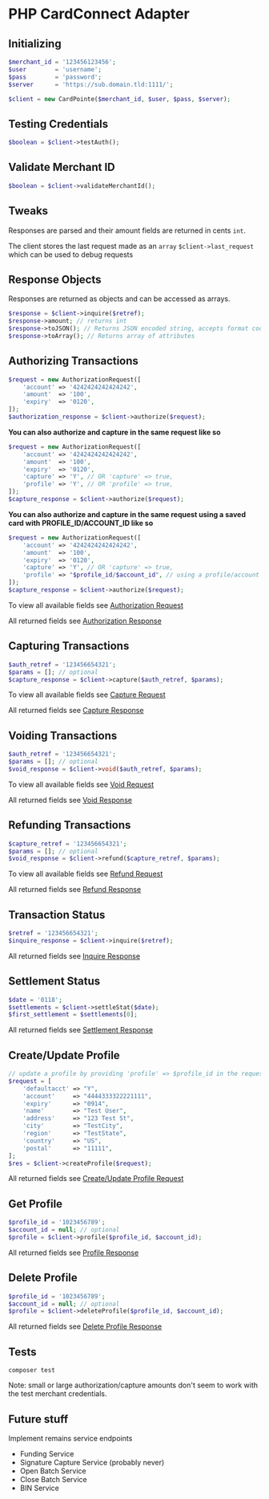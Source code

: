 # PHP CardConnect Adapter

## Initializing
```php
$merchant_id = '123456123456';
$user        = 'username';
$pass        = 'password';
$server      = 'https://sub.domain.tld:1111/';

$client = new CardPointe($merchant_id, $user, $pass, $server);
```

## Testing Credentials
```php
$boolean = $client->testAuth();
```

## Validate Merchant ID
```php
$boolean = $client->validateMerchantId();
```

## Tweaks
Responses are parsed and their amount fields are returned in cents ```int```.

The client stores the last request made as an ```array``` ```$client->last_request``` which can be used to debug requests

## Response Objects
Responses are returned as objects and can be accessed as arrays.
```php
$response = $client->inquire($retref);
$response->amount; // returns int
$response->toJSON(); // Returns JSON encoded string, accepts format codes (JSON_PRETTY_PRINT, etc)
$response->toArray(); // Returns array of attributes
```

## Authorizing Transactions
```php
$request = new AuthorizationRequest([
    'account' => '4242424242424242',
    'amount'  => '100',
    'expiry'  => '0120',
]);
$authorization_response = $client->authorize($request);
```

**You can also authorize and capture in the same request like so**
```php
$request = new AuthorizationRequest([
    'account' => '4242424242424242',
    'amount'  => '100',
    'expiry'  => '0120',
    'capture' => 'Y', // OR 'capture' => true,
    'profile' => 'Y', // OR 'profile' => true,
]);
$capture_response = $client->authorize($request);
```

**You can also authorize and capture in the same request using a saved card with PROFILE_ID/ACCOUNT_ID like so**
```php
$request = new AuthorizationRequest([
    'account' => '4242424242424242',
    'amount'  => '100',
    'expiry'  => '0120',
    'capture' => 'Y', // OR 'capture' => true,
    'profile' => "$profile_id/$account_id", // using a profile/account
]);
$capture_response = $client->authorize($request);
```

To view all available fields see [Authorization Request](https://developer.cardconnect.com/cardconnect-api#authorization-request)

All returned fields see [Authorization Response](https://developer.cardconnect.com/cardconnect-api#authorization-response)

## Capturing Transactions
```php
$auth_retref = '123456654321';
$params = []; // optional
$capture_response = $client->capture($auth_retref, $params);
```
To view all available fields see [Capture Request](https://developer.cardconnect.com/cardconnect-api#capture-request)

All returned fields see [Capture Response](https://developer.cardconnect.com/cardconnect-api#capture-response)

## Voiding Transactions
```php
$auth_retref = '123456654321';
$params = []; // optional
$void_response = $client->void($auth_retref, $params);
```
To view all available fields see [Void Request](https://developer.cardconnect.com/cardconnect-api#void-request)

All returned fields see [Void Response](https://developer.cardconnect.com/cardconnect-api#void-response)

## Refunding Transactions
```php
$capture_retref = '123456654321';
$params = []; // optional
$void_response = $client->refund($capture_retref, $params);
```
To view all available fields see [Refund Request](https://developer.cardconnect.com/cardconnect-api#refund-request)

All returned fields see [Refund Response](https://developer.cardconnect.com/cardconnect-api#refund-response)

## Transaction Status
```php
$retref = '123456654321';
$inquire_response = $client->inquire($retref);
```
All returned fields see [Inquire Response](https://developer.cardconnect.com/cardconnect-api#inquire-response)

## Settlement Status
```php
$date = '0118';
$settlements = $client->settleStat($date);
$first_settlement = $settlements[0];
```
All returned fields see [Settlement Response](https://developer.cardconnect.com/cardconnect-api#settlement-response)

## Create/Update Profile
```php
// update a profile by providing 'profile' => $profile_id in the request
$request = [
    'defaultacct' => "Y",
    'account'     => "4444333322221111",
    'expiry'      => "0914",
    'name'        => "Test User",
    'address'     => "123 Test St",
    'city'        => "TestCity",
    'region'      => "TestState",
    'country'     => "US",
    'postal'      => "11111",
];
$res = $client->createProfile($request);
```
All returned fields see [Create/Update Profile Request](https://developer.cardconnect.com/cardconnect-api?lang=php#create-update-profile-response)

## Get Profile
```php
$profile_id = '1023456789';
$account_id = null; // optional
$profile = $client->profile($profile_id, $account_id);
```
All returned fields see [Profile Response](https://developer.cardconnect.com/cardconnect-api?lang=php#get-profile-response)

## Delete Profile
```php
$profile_id = '1023456789';
$account_id = null; // optional
$profile = $client->deleteProfile($profile_id, $account_id);
```
All returned fields see [Delete Profile Response](https://developer.cardconnect.com/cardconnect-api?lang=php#delete-profile-response)

## Tests
```composer test```

Note: small or large authorization/capture amounts don't seem to work with the test merchant credentials.

## Future stuff
Implement remains service endpoints
- Funding Service
- Signature Capture Service (probably never)
- Open Batch Service
- Close Batch Service
- BIN Service


